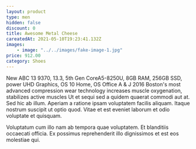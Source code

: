 ```yaml
---
layout: product
type: men
hidden: false
discount: 0
title: Awesome Metal Cheese
careatedAt: 2021-05-10T19:23:41.132Z
images:
    - image: "../../images/fake-image-1.jpg"
price: 912.00
category: Shoes
---
```

New ABC 13 9370, 13.3, 5th Gen CoreA5-8250U, 8GB RAM, 256GB SSD, power UHD Graphics, OS 10 Home, OS Office A & J 2016
Boston's most advanced compression wear technology increases muscle oxygenation, stabilizes active muscles
Ut et sequi sed a quidem quaerat commodi aut at. Sed hic ab illum. Aperiam a ratione ipsam voluptatem facilis aliquam. Itaque nostrum suscipit ut optio quod. Vitae et est eveniet laborum et odio voluptate et quisquam.
 Voluptatum cum illo nam ab tempora quae voluptatem. Et blanditiis occaecati officia. Ex possimus reprehenderit illo dignissimos et est eos molestiae qui.
